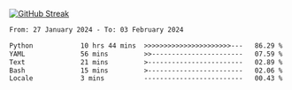 [![GitHub Streak](https://streak-stats.demolab.com?user=renren-017&theme=sea&hide_border=true&background=DD272700)](https://git.io/streak-stats)

<!--START_SECTION:waka-->

```txt
From: 27 January 2024 - To: 03 February 2024

Python            10 hrs 44 mins  >>>>>>>>>>>>>>>>>>>>>>---   86.29 %
YAML              56 mins         >>-----------------------   07.59 %
Text              21 mins         >------------------------   02.89 %
Bash              15 mins         >------------------------   02.06 %
Locale            3 mins          -------------------------   00.43 %
```

<!--END_SECTION:waka-->
